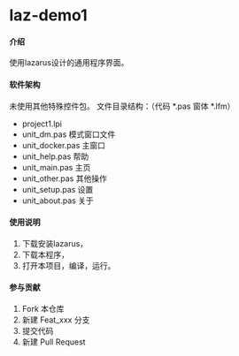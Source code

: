 # laz-demo1

#### 介绍
使用lazarus设计的通用程序界面。

#### 软件架构
未使用其他特殊控件包。
文件目录结构：（代码 *.pas  窗体 *.lfm）
 - project1.lpi
 - unit_dm.pas     模式窗口文件
 - unit_docker.pas 主窗口
 - unit_help.pas   帮助
 - unit_main.pas   主页
 - unit_other.pas  其他操作
 - unit_setup.pas  设置
 - unit_about.pas  关于


#### 使用说明

1.  下载安装lazarus，
2.  下载本程序，
3.  打开本项目，编译，运行。

#### 参与贡献

1.  Fork 本仓库
2.  新建 Feat_xxx 分支
3.  提交代码
4.  新建 Pull Request
